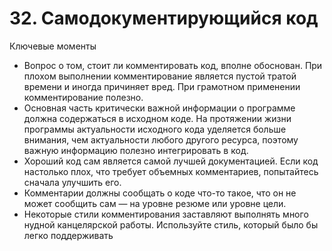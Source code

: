 

# 32. Самодокументирующийся код

Ключевые моменты

* Вопрос о том, стоит ли комментировать код, вполне обоснован. При плохом выполнении комментирование является пустой
  тратой времени и иногда причиняет вред. При грамотном применении комментирование полезно.
* Основная часть критически важной информации о программе должна содержаться в исходном коде. На протяжении жизни
  программы актуальности исходного кода уделяется больше внимания, чем актуальности любого другого ресурса, поэтому
  важную информацию полезно интегрировать в код.
* Хороший код сам является самой лучшей документацией. Если код настолько плох, что требует объемных комментариев,
  попытайтесь сначала улучшить его.
* Комментарии должны сообщать о коде что-то такое, что он не может сообщить сам — на уровне резюме или уровне цели.
* Некоторые стили комментирования заставляют выполнять много нудной канцелярской работы. Используйте стиль, который было
  бы легко поддерживать
